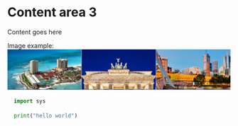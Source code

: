 # Content area 3

Content goes here

Image example: ![alternate text](assets/images/cisco-live.jpg)

```python
  import sys

  print("hello world")
```
